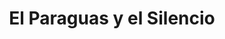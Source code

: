 ---
layout: escritos
title: El Paraguas y el Silencio
texto: Un paraguas abierto en medio de la cocina. Un pequeño gran misterio para una imaginación muy fértil.
img: paraguas_silencio.png
link: https://www.books2read.com/u/bpG2A9
isbn: 9781540158734
Editor: Editorial Antielectrón
Autor: Ignacio Galdames
Colección: Tiempos Alterados
---